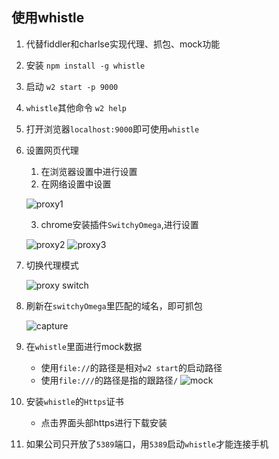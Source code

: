 ## 使用whistle
1. 代替fiddler和charlse实现代理、抓包、mock功能
2. 安装
    `npm install -g whistle`
3. 启动
    `w2 start -p 9000`
4. `whistle`其他命令
    `w2 help`
5. 打开浏览器`localhost:9000`即可使用`whistle`
6. 设置网页代理
    1. 在浏览器设置中进行设置
    2. 在网络设置中设置

    ![proxy1](https://github.com/bearnew/picture/blob/master/mardown/2019-09-25%20whistle/browser%20proxy1.png?raw=true)

    3. chrome安装插件`SwitchyOmega`,进行设置

    ![proxy2](https://github.com/bearnew/picture/blob/master/mardown/2019-09-25%20whistle/browser%20proxy2.png?raw=true)
    ![proxy3](https://github.com/bearnew/picture/blob/master/mardown/2019-09-25%20whistle/browser%20proxy3.png?raw=true)
7. 切换代理模式

    ![proxy switch](https://github.com/bearnew/picture/blob/master/mardown/2019-09-25%20whistle/proxy%20switch.png?raw=true)

8. 刷新在`switchyOmega`里匹配的域名，即可抓包

    ![capture](https://github.com/bearnew/picture/blob/master/mardown/2019-09-25%20whistle/capture.png?raw=true)

9. 在`whistle`里面进行mock数据

    * 使用`file://`的路径是相对`w2 start`的启动路径
    * 使用`file:///`的路径是指的跟路径`/`
    ![mock](https://github.com/bearnew/picture/blob/master/mardown/2019-09-25%20whistle/mock.png?raw=true)

10. 安装`whistle`的`Https`证书
    * 点击界面头部https进行下载安装
11. 如果公司只开放了`5389`端口，用`5389`启动`whistle`才能连接手机